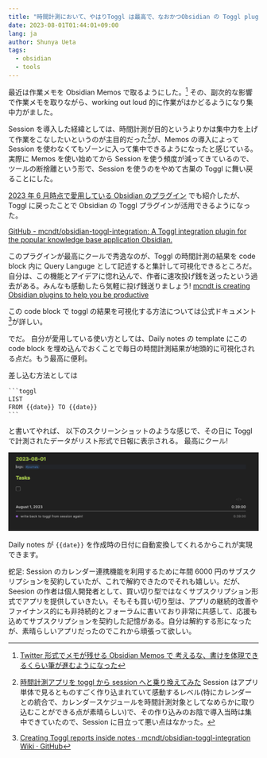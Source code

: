```yaml
---
title: "時間計測において、やはりToggl は最高で、なおかつObsidian の Toggl plugin がやっぱり最高だぞというお話"
date: 2023-08-01T01:44:01+09:00
lang: ja
author: Shunya Ueta
tags:
  - obsidian
  - tools
---
```


最近は作業メモを Obsidian Memos で取るようにした。[^memos]
その、副次的な影響で作業メモを取りながら、working out loud 的に作業がはかどるようになり集中力がました。

Session を導入した経緯としては、時間計測が目的というよりかは集中力を上げて作業をこなしたいというのが主目的だった[^session]が、Memos の導入によって Session を使わなくてもゾーンに入って集中できるようになったと感じている。
実際に Memos を使い始めてから Session を使う頻度が減ってきているので、ツールの断捨離という形で、Session を使うのをやめて古巣の Toggl に舞い戻ることにした。

[2023 年 6 月時点で愛用している Obsidian のプラグイン](/posts/2023-06-17-2335/) でも紹介したが、Toggl に戻ったことで Obsidian の Toggl プラグインが活用できるようになった。

[GitHub - mcndt/obsidian-toggl-integration: A Toggl integration plugin for the popular knowledge base application Obsidian.](https://github.com/mcndt/obsidian-toggl-integration)

このプラグインが最高にクールで秀逸なのが、Toggl の時間計測の結果を code block 内に Query Languge として記述すると集計して可視化できるところだ。
自分は、この機能とアイデアに惚れ込んで、作者に速攻投げ銭を送ったという過去がある。みんなも感動したら気軽に投げ銭送りましょう!
[mcndt is creating Obsidian plugins to help you be productive](https://www.buymeacoffee.com/mcndt)

この code block で toggl の結果を可視化する方法については公式ドキュメント[^toggle-obsidian]が詳しい。

でだ。
自分が愛用している使い方としては、Daily notes の template にこの code block を埋め込んでおくことで毎日の時間計測結果が地頭的に可視化される点だ。もう最高に便利。

差し込む方法としては

````
```toggl
LIST
FROM {{date}} TO {{date}}
```
````

と書いてやれば、 以下のスクリーンショットのような感じで、その日に Toggl で計測されたデータがリスト形式で日報に表示される。
最高にクール!

![](/posts/2023-08-01-0144/images/obsidian-toggl-integration.png)

Daily notes が `{{date}}` を作成時の日付に自動変換してくれるからこれが実現できます。

蛇足: Session のカレンダー連携機能を利用するために年間 6000 円のサブスクリプションを契約していたが、これで解約できたのでそれも嬉しい。だが、Seesion の作者は個人開発者として、買い切り型ではなくサブスクリプション形式でアプリを提供していきたい。そもそも買い切り型は、アプリの継続的改善やファイナンス的にも非持続的とフォーラムに書いており非常に共感して、応援も込めてサブスクリプションを契約した記憶がある。自分は解約する形になったが、素晴らしいアプリだったのでこれから頑張って欲しい。

[^memos]: [Twitter 形式でメモが残せる Obsidian Memos で 考えるな、書けを体現できるくらい筆が進むようになった](/posts/2023-06-16-1452/)
[^session]: [時間計測アプリを toggl から session へと乗り換えてみた](/posts/2023-02-12-0133/) Session はアプリ単体で見るとものすごく作り込まれていて感動するレベル(特にカレンダーとの統合で、カレンダースケジュールを時間計測対象としてなめらかに取り込むことができる点が素晴らしい)で、その作り込みのお陰で導入当時は集中できていたので、Session に目立って悪い点はなかった。
[^toggle-obsidian]: [Creating Toggl reports inside notes · mcndt/obsidian-toggl-integration Wiki · GitHub](https://github.com/mcndt/obsidian-toggl-integration/wiki/Creating-Toggl-reports-inside-notes)
